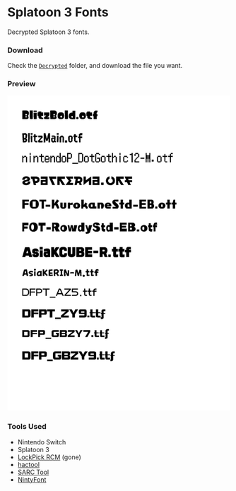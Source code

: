 # Splatoon 3 Fonts
Decrypted Splatoon 3 fonts.
### Download
Check the [`Decrypted`](https://github.com/North-West-Wind/splatoon3-fonts/tree/main/Decrypted) folder, and download the file you want.
### Preview
![](https://raw.githubusercontent.com/North-West-Wind/splatoon3-fonts/main/preview.png)
### Tools Used
- Nintendo Switch
- Splatoon 3
- [LockPick RCM](https://github.com/shchmue/Lockpick_RCM) (gone)
- [hactool](https://github.com/SciresM/hactool)
- [SARC Tool](https://github.com/aboood40091/SARC-Tool)
- [NintyFont](https://github.com/hadashisora/NintyFont)
